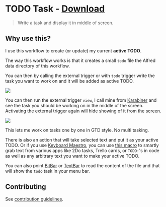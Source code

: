 # TODO Task - [Download](https://github.com/nikitavoloboev/small-workflows/blob/master/todo-task/TODO%20Task.alfredworkflow?raw=true)
> Write a task and display it in middle of screen.

## Why use this?
I use this workflow to create (or update) my current **active TODO**.

The way this workflow works is that it creates a small `todo` file the Alfred data directory of this workflow.

You can then by calling the external trigger or with `todo` trigger write the task you want to work on and it will be added as active TODO.

![](https://i.imgur.com/sgJ1xEN.png)

You can then run the external trigger `view`, I call mine from [Karabiner](https://wiki.nikitavoloboev.xyz/macOS/apps/karabiner/karabiner.html) and see the task you should be working on in the middle of the screen. Activating the external trigger again will hide showing of it from the screen.

![](https://i.imgur.com/L5YY3TK.png)

This lets me work on tasks one by one in GTD style. No multi tasking.

There is also an action that will take selected text and put it as your active TODO. Or if you use [Keyboard Maestro](https://www.keyboardmaestro.com/main/), you can use [this macro](https://www.dropbox.com/s/fk7hwt26to1exwf/Add%20selected%20text%20as%20todo.kmmacros?dl=1) to smartly grab text from various apps like 2Do tasks, Trello cards, or `TODO:`'s in code as well as any arbitrary text you want to make your active TODO.

You can also point [BitBar](https://github.com/matryer/bitbar) or [TextBar](http://richsomerfield.com/apps/textbar/) to read the content of the file and that will show the `todo` task in your menu bar.

## Contributing
See [contribution guidelines](../CONTRIBUTING.md#readme).

